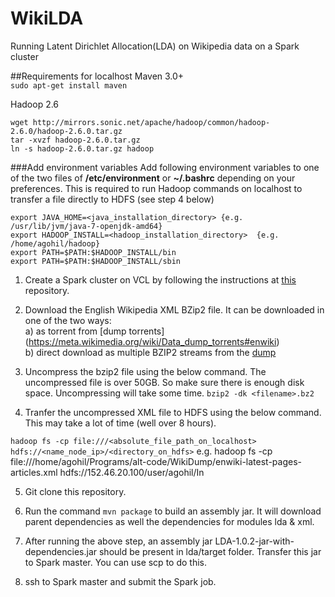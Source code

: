 # WikiLDA

Running Latent Dirichlet Allocation(LDA) on Wikipedia data on a Spark cluster

##Requirements for localhost
Maven 3.0+  
```sudo apt-get install maven```

Hadoop 2.6
```
wget http://mirrors.sonic.net/apache/hadoop/common/hadoop-2.6.0/hadoop-2.6.0.tar.gz
tar -xvzf hadoop-2.6.0.tar.gz
ln -s hadoop-2.6.0.tar.gz hadoop
```

###Add environment variables
Add following environment variables to one of the two files of **/etc/environment** or **~/.bashrc** depending on your preferences. This is required to run Hadoop commands on localhost to transfer a file directly to HDFS (see step 4 below)
```
export JAVA_HOME=<java_installation_directory> {e.g. /usr/lib/jvm/java-7-openjdk-amd64}
export HADOOP_INSTALL=<hadoop_installation_directory>  {e.g. /home/agohil/hadoop}
export PATH=$PATH:$HADOOP_INSTALL/bin
export PATH=$PATH:$HADOOP_INSTALL/sbin
```


1. Create a Spark cluster on VCL by following the instructions at [this](https://github.com/amritbhanu/Spark_VCL) repository.

2. Download the English Wikipedia XML BZip2 file. It can be downloaded in one of the two ways:  
  a) as torrent from [dump torrents] (https://meta.wikimedia.org/wiki/Data_dump_torrents#enwiki)  
  b) direct download as multiple BZIP2 streams from the [dump](https://dumps.wikimedia.org/enwiki/)

3. Uncompress the bzip2 file using the below command. The uncompressed file is over 50GB. So make sure there is enough disk space. Uncompressing will take some time.
```bzip2 -dk <filename>.bz2```

4. Tranfer the uncompressed XML file to HDFS using the below command. This may take a lot of time (well over 8 hours).

```hadoop fs -cp file:///<absolute_file_path_on_localhost> hdfs://<name_node_ip>/<directory_on_hdfs>```
e.g. hadoop fs -cp file:///home/agohil/Programs/alt-code/WikiDump/enwiki-latest-pages-articles.xml hdfs://152.46.20.100/user/agohil/In

5. Git clone this repository.

6. Run the command ```mvn package``` to build an assembly jar. It will download parent dependencies as well the dependencies for modules lda & xml.

7. After running the above step, an assembly jar LDA-1.0.2-jar-with-dependencies.jar should be present in lda/target folder. Transfer this jar to Spark master. You can use scp to do this.

8. ssh to Spark master and submit the Spark job.
